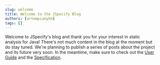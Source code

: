 ```yaml
---
slug: welcome
title: Welcome to the JSpecify Blog
authors: [artempianykh]
tags: []
---
```


Welcome to JSpecify's blog and thank you for your interest in static analysis for Java! There's not much content in the blog at the moment but do stay tuned. We're planning to publish a series of posts about the project and its future very soon. In the meantime, make sure to check out the [User Guide](/docs/user-guide) and the [Specification](/docs/spec).

